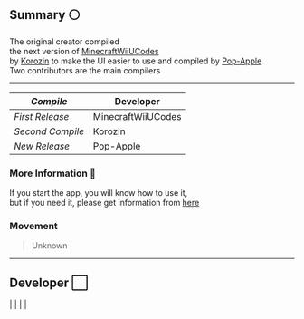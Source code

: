 ## Summary ⚪
The original creator compiled  
the next version of [MinecraftWiiUCodes](https://github.com/MinecraftWiiUCodes)  
by [Korozin](https://github.com/Korozin) to make the UI easier to use and compiled by [Pop-Apple](https://github.com/Pop-Apple)  
Two contributors are the main compilers

---

| _Compile_ | Developer |
----|----
| _First Release_ | MinecraftWiiUCodes |
| _Second Compile_ | Korozin |
| _New Release_ | Pop-Apple |

### More Information 🤍

If you start the app, you will know how to use it,  
but if you need it, please get information from [here](https://github.com/Korozin/Minecraft-Wii-U-Pixel-Art-Tool#minecraft-wii-u-pixel-art-tool)

### Movement

> Unknown

---

## Developer ⬜

|  |  |  |
